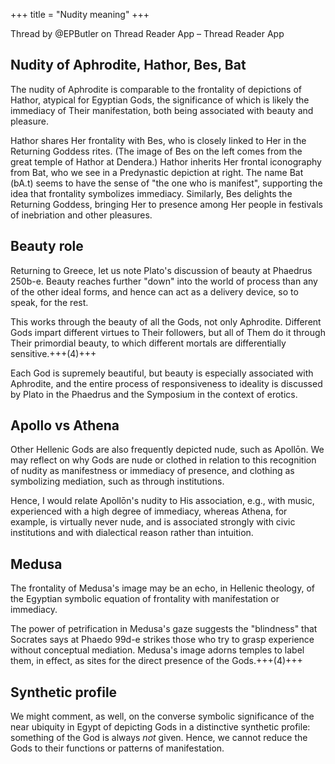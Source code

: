 +++
title = "Nudity meaning"
+++

Thread by @EPButler on Thread Reader App – Thread Reader App

## Nudity of Aphrodite, Hathor, Bes, Bat
The nudity of Aphrodite is comparable to the frontality of depictions of Hathor, atypical for Egyptian Gods, the significance of which is likely the immediacy of Their manifestation, both being associated with beauty and pleasure.

Hathor shares Her frontality with Bes, who is closely linked to Her in the Returning Goddess rites. (The image of Bes on the left comes from the great temple of Hathor at Dendera.) Hathor inherits Her frontal iconography from Bat, who we see in a Predynastic depiction at right. The name Bat (bA.t) seems to have the sense of "the one who is manifest", supporting the idea that frontality symbolizes immediacy. Similarly, Bes delights the Returning Goddess, bringing Her to presence among Her people in festivals of inebriation and other pleasures.

## Beauty role
Returning to Greece, let us note Plato's discussion of beauty at Phaedrus 250b-e. Beauty reaches further "down" into the world of process than any of the other ideal forms, and hence can act as a delivery device, so to speak, for the rest.

This works through the beauty of all the Gods, not only Aphrodite. Different Gods impart different virtues to Their followers, but all of Them do it through Their primordial beauty, to which different mortals are differentially sensitive.+++(4)+++

Each God is supremely beautiful, but beauty is especially associated with Aphrodite, and the entire process of responsiveness to ideality is discussed by Plato in the Phaedrus and the Symposium in the context of erotics.

## Apollo vs Athena
Other Hellenic Gods are also frequently depicted nude, such as Apollōn. We may reflect on why Gods are nude or clothed in relation to this recognition of nudity as manifestness or immediacy of presence, and clothing as symbolizing mediation, such as through institutions.

Hence, I would relate Apollōn's nudity to His association, e.g., with music, experienced with a high degree of immediacy, whereas Athena, for example, is virtually never nude, and is associated strongly with civic institutions and with dialectical reason rather than intuition.

## Medusa
The frontality of Medusa's image may be an echo, in Hellenic theology, of the Egyptian symbolic equation of frontality with manifestation or immediacy.

The power of petrification in Medusa's gaze suggests the "blindness" that Socrates says at Phaedo 99d-e strikes those who try to grasp experience without conceptual mediation. Medusa's image adorns temples to label them, in effect, as sites for the direct presence of the Gods.+++(4)+++

## Synthetic profile
We might comment, as well, on the converse symbolic significance of the near ubiquity in Egypt of depicting Gods in a distinctive synthetic profile: something of the God is always *not* given. Hence, we cannot reduce the Gods to their functions or patterns of manifestation.

